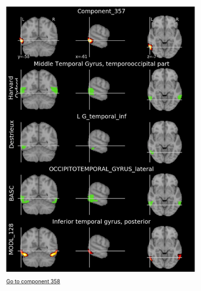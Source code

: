 


![357](preliminary/357.jpg "Component 357")

[Go to component 358](https://parietal-inria.github.io/MODL_atlas/1024/358 "Component 358")